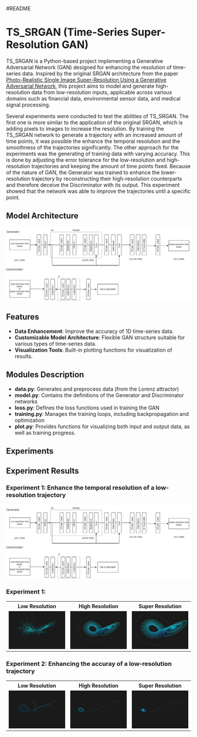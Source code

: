 #README

# TS_SRGAN (Time-Series Super-Resolution GAN)
TS_SRGAN is a Python-based project implementing a Generative Adversarial Network (GAN) 
designed for enhancing the resolution of time-series data. 
Inspired by the original SRGAN architecture from the  paper [Photo-Realistic Single Image Super-Resolution Using a Generative Adversarial Network](https://arxiv.org/pdf/1609.04802), this project aims to model and generate 
high-resolution data from low-resolution inputs, 
applicable across various domains such as financial data, environmental sensor data, 
and medical signal processing.

Several experiments were conducted to test the abilities of TS_SRGAN. The first one is
more similar to the application of the original SRGAN, which is adding pixels to images to
increase the resolution. By training the TS_SRGAN network to generate a trajectory with
an increased amount of time points, it was possible the enhance the temporal resolution
and the smoothness of the trajectories significantly.
The other approach for the experiments was the generating of training data with
varying accuracy. This is done by adjusting the error tolerance for the low-resolution and
high-resolution trajectories and keeping the amount of time points fixed. Because of the
nature of GAN, the Generator was trained to enhance the lower-resolution trajectory by
reconstructing their high-resolution counterparts and therefore deceive the Discriminator
with its output. This experiment showed that the network was able to improve the trajectories until a
specific point.

## Model Architecture

![Simplified architecture of TS_SRGAN](images/TS_SRGAN.jpg "Simplified architecture of TS_SRGAN")

## Features

- **Data Enhancement**: Improve the accuracy of 1D time-series data.
- **Customizable Model Architecture**: Flexible GAN structure suitable for various types of time-series data.
- **Visualization Tools**: Built-in plotting functions for visualization of results.

## Modules Description

- **data.py**: Generates and preprocess data (from the Lorenz attractor)
- **model.py**: Contains the definitions of the Generator and Discriminator networks
- **loss.py**: Defines the loss functions used in training the GAN
- **training.py**: Manages the training loops, including backpropagation and optimization
- **plot.py**: Provides functions for visualizing both input and output data, as well as training progress.

## Experiments 

## Experiment Results

### Experiment 1: Enhance the temporal resolution of a low-resolution trajectory

![TS_SRGAN](images/TS_SRGAN.jpg)

### Experiment 1: 

<table>
  <tr>
    <th>Low Resolution</th>
    <th>High Resolution</th>
    <th>Super Resolution</th>
  </tr>
  <tr>
    <td><img src="images/lowresolution2.jpg" alt="Low Resolution 2" width="300"/></td>
    <td><img src="images/highresolution2.jpg" alt="High Resolution 2" width="300"/></td>
    <td><img src="images/superresolution2.jpg" alt="Super Resolution 2" width="300"/></td>
  </tr>
</table>

### Experiment 2: Enhancing the accuray of a low-resolution trajectory

<table>
  <tr>
    <th>Low Resolution</th>
    <th>High Resolution</th>
    <th>Super Resolution</th>
  </tr>
  <tr>
    <td><img src="images/lowresolution5.jpg" alt="Low Resolution 5" width="300"/></td>
    <td><img src="images/highresolution5.jpg" alt="High Resolution 5" width="300"/></td>
    <td><img src="images/superresolution5.jpg" alt="Super Resolution 5" width="300"/></td>
  </tr>
</table>

